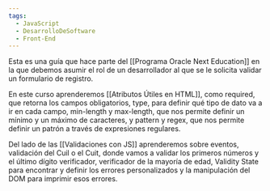 ```yaml
---
tags:
  - JavaScript
  - DesarrolloDeSoftware
  - Front-End
---
```

Esta es una guía que hace parte del [[Programa Oracle Next Education]] en la que debemos asumir el rol de un desarrollador al que se le solicita validar un formulario de registro.

En este curso aprenderemos [[Atributos Útiles en HTML]], como required, que retorna los campos obligatorios, type, para definir qué tipo de dato va a ir en cada campo, min-length y max-length, que nos permite definir un mínimo y un máximo de caracteres, y pattern y regex, que nos permite definir un patrón a través de expresiones regulares.

Del lado de las [[Validaciones con JS]] aprenderemos sobre eventos, validación del Cuil o el Cuit, donde vamos a validar los primeros números y el último dígito verificador, verificador de la mayoría de edad, Validity State para encontrar y definir los errores personalizados y la manipulación del DOM para imprimir esos errores.